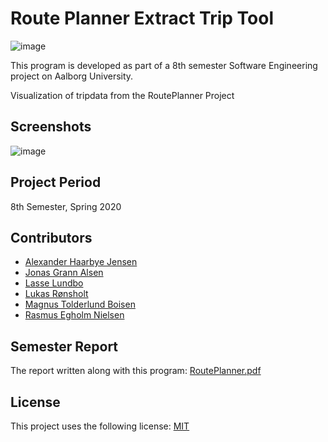 # Route Planner Extract Trip Tool
![image](https://user-images.githubusercontent.com/16747705/94004127-810c1680-fd9c-11ea-9893-a56258055d15.png)

This program is developed as part of a 8th semester Software Engineering project on Aalborg University.

Visualization of tripdata from the RoutePlanner Project

## Screenshots
![image](https://user-images.githubusercontent.com/16747705/94005223-430ff200-fd9e-11ea-970e-84fe031fbed2.png)


## Project Period

8th Semester, Spring 2020

## Contributors
 - [Alexander Haarbye Jensen](https://github.com/Alechj)
 - [Jonas Grann Alsen](https://github.com/AlsenDev)
 - [Lasse Lundbo](https://github.com/llundbo)
 - [Lukas Rønsholt](https://github.com/LukasRH)
 - [Magnus Tolderlund Boisen](https://github.com/boisenme)
 - [Rasmus Egholm Nielsen](https://github.com/ralled96)

## Semester Report
The report written along with this program: [RoutePlanner.pdf](https://github.com/AAU-projects/P8-route-planner/files/5267574/sw802f20_2.pdf)

## License
This project uses the following license: [MIT](./LICENSE)

